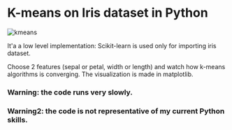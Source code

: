 # K-means on Iris dataset in Python

![kmeans](https://user-images.githubusercontent.com/50328147/113590925-91e2f200-9633-11eb-9eba-2fa18b217f92.png)

It'a a low level implementation: Scikit-learn is used only for importing iris dataset.

Choose 2 features (sepal or petal, width or length) and watch how k-means algorithms is converging. The visualization is made in matplotlib.

### Warning: the code runs very slowly.
### Warning2: the code is not representative of my current Python skills.
